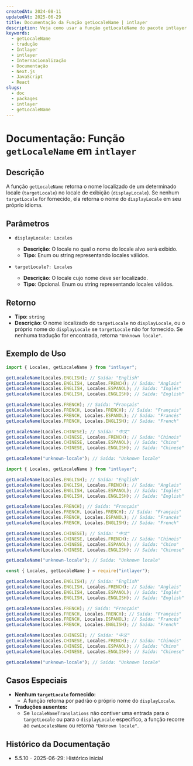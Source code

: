 ```yaml
---
createdAt: 2024-08-11
updatedAt: 2025-06-29
title: Documentação da Função getLocaleName | intlayer
description: Veja como usar a função getLocaleName do pacote intlayer
keywords:
  - getLocaleName
  - tradução
  - Intlayer
  - intlayer
  - Internacionalização
  - Documentação
  - Next.js
  - JavaScript
  - React
slugs:
  - doc
  - packages
  - intlayer
  - getLocaleName
---
```


# Documentação: Função `getLocaleName` em `intlayer`

## Descrição

A função `getLocaleName` retorna o nome localizado de um determinado locale (`targetLocale`) no locale de exibição (`displayLocale`). Se nenhum `targetLocale` for fornecido, ela retorna o nome do `displayLocale` em seu próprio idioma.

## Parâmetros

- `displayLocale: Locales`

  - **Descrição**: O locale no qual o nome do locale alvo será exibido.
  - **Tipo**: Enum ou string representando locales válidos.

- `targetLocale?: Locales`
  - **Descrição**: O locale cujo nome deve ser localizado.
  - **Tipo**: Opcional. Enum ou string representando locales válidos.

## Retorno

- **Tipo**: `string`
- **Descrição**: O nome localizado do `targetLocale` no `displayLocale`, ou o próprio nome do `displayLocale` se `targetLocale` não for fornecido. Se nenhuma tradução for encontrada, retorna `"Unknown locale"`.

## Exemplo de Uso

```typescript codeFormat="typescript"
import { Locales, getLocaleName } from "intlayer";

getLocaleName(Locales.ENGLISH); // Saída: "English"
getLocaleName(Locales.ENGLISH, Locales.FRENCH); // Saída: "Anglais"
getLocaleName(Locales.ENGLISH, Locales.ESPANOL); // Saída: "Inglés"
getLocaleName(Locales.ENGLISH, Locales.ENGLISH); // Saída: "English"

getLocaleName(Locales.FRENCH); // Saída: "Français"
getLocaleName(Locales.FRENCH, Locales.FRENCH); // Saída: "Français"
getLocaleName(Locales.FRENCH, Locales.ESPANOL); // Saída: "Francés"
getLocaleName(Locales.FRENCH, Locales.ENGLISH); // Saída: "French"

getLocaleName(Locales.CHINESE); // Saída: "中文"
getLocaleName(Locales.CHINESE, Locales.FRENCH); // Saída: "Chinois"
getLocaleName(Locales.CHINESE, Locales.ESPANOL); // Saída: "Chino"
getLocaleName(Locales.CHINESE, Locales.ENGLISH); // Saída: "Chinese"

getLocaleName("unknown-locale"); // Saída: "Unknown locale"
```

```javascript codeFormat="esm"
import { Locales, getLocaleName } from "intlayer";

getLocaleName(Locales.ENGLISH); // Saída: "English"
getLocaleName(Locales.ENGLISH, Locales.FRENCH); // Saída: "Anglais"
getLocaleName(Locales.ENGLISH, Locales.ESPANOL); // Saída: "Inglés"
getLocaleName(Locales.ENGLISH, Locales.ENGLISH); // Saída: "English"

getLocaleName(Locales.FRENCH); // Saída: "Français"
getLocaleName(Locales.FRENCH, Locales.FRENCH); // Saída: "Français"
getLocaleName(Locales.FRENCH, Locales.ESPANOL); // Saída: "Francés"
getLocaleName(Locales.FRENCH, Locales.ENGLISH); // Saída: "French"

getLocaleName(Locales.CHINESE); // Saída: "中文"
getLocaleName(Locales.CHINESE, Locales.FRENCH); // Saída: "Chinois"
getLocaleName(Locales.CHINESE, Locales.ESPANOL); // Saída: "Chino"
getLocaleName(Locales.CHINESE, Locales.ENGLISH); // Saída: "Chinese"

getLocaleName("unknown-locale"); // Saída: "Unknown locale"
```

```javascript codeFormat="commonjs"
const { Locales, getLocaleName } = require("intlayer");

getLocaleName(Locales.ENGLISH); // Saída: "English"
getLocaleName(Locales.ENGLISH, Locales.FRENCH); // Saída: "Anglais"
getLocaleName(Locales.ENGLISH, Locales.ESPANOL); // Saída: "Inglés"
getLocaleName(Locales.ENGLISH, Locales.ENGLISH); // Saída: "English"

getLocaleName(Locales.FRENCH); // Saída: "Français"
getLocaleName(Locales.FRENCH, Locales.FRENCH); // Saída: "Français"
getLocaleName(Locales.FRENCH, Locales.ESPANOL); // Saída: "Francés"
getLocaleName(Locales.FRENCH, Locales.ENGLISH); // Saída: "French"

getLocaleName(Locales.CHINESE); // Saída: "中文"
getLocaleName(Locales.CHINESE, Locales.FRENCH); // Saída: "Chinois"
getLocaleName(Locales.CHINESE, Locales.ESPANOL); // Saída: "Chino"
getLocaleName(Locales.CHINESE, Locales.ENGLISH); // Saída: "Chinese"

getLocaleName("unknown-locale"); // Saída: "Unknown locale"
```

## Casos Especiais

- **Nenhum `targetLocale` fornecido:**
  - A função retorna por padrão o próprio nome do `displayLocale`.
- **Traduções ausentes:**
  - Se `localeNameTranslations` não contiver uma entrada para o `targetLocale` ou para o `displayLocale` específico, a função recorre ao `ownLocalesName` ou retorna `"Unknown locale"`.

## Histórico da Documentação

- 5.5.10 - 2025-06-29: Histórico inicial
